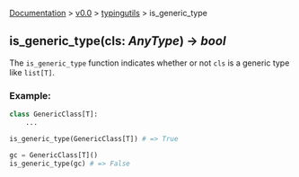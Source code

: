 [Documentation](/docs/documentation.md) >
 [v0.0](/docs/0.0/version.md) >
  [typingutils](/docs/0.0/typingutils/module.md) >
   is_generic_type

## is_generic_type(cls: _AnyType_) -> _bool_

The `is_generic_type` function  indicates whether or not `cls` is a generic type like `list[T]`.

### Example:
```python
class GenericClass[T]:
    ...

is_generic_type(GenericClass[T]) # => True

gc = GenericClass[T]()
is_generic_type(gc) # => False
```